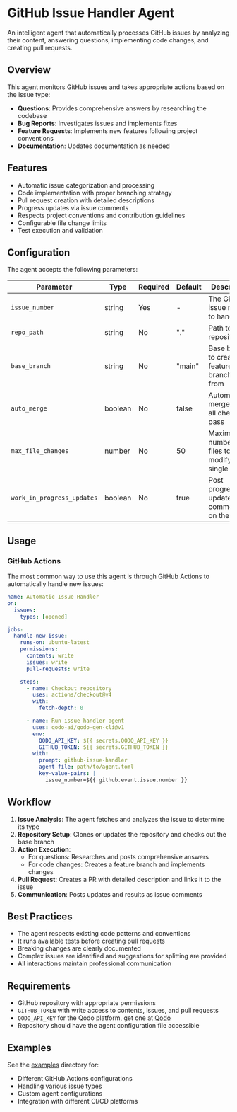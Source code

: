 # GitHub Issue Handler Agent

An intelligent agent that automatically processes GitHub issues by analyzing their content, answering questions, implementing code changes, and creating pull requests.

## Overview

This agent monitors GitHub issues and takes appropriate actions based on the issue type:
- **Questions**: Provides comprehensive answers by researching the codebase
- **Bug Reports**: Investigates issues and implements fixes
- **Feature Requests**: Implements new features following project conventions
- **Documentation**: Updates documentation as needed

## Features

- Automatic issue categorization and processing
- Code implementation with proper branching strategy
- Pull request creation with detailed descriptions
- Progress updates via issue comments
- Respects project conventions and contribution guidelines
- Configurable file change limits
- Test execution and validation

## Configuration

The agent accepts the following parameters:

| Parameter | Type | Required | Default | Description |
|-----------|------|----------|---------|-------------|
| `issue_number` | string | Yes | - | The GitHub issue number to handle |
| `repo_path` | string | No | "." | Path to the repository |
| `base_branch` | string | No | "main" | Base branch to create feature branches from |
| `auto_merge` | boolean | No | false | Automatically merge PR if all checks pass |
| `max_file_changes` | number | No | 50 | Maximum number of files to modify in a single PR |
| `work_in_progress_updates` | boolean | No | true | Post progress updates as comments on the issue |

## Usage

### GitHub Actions

The most common way to use this agent is through GitHub Actions to automatically handle new issues:

```yaml
name: Automatic Issue Handler
on:
  issues:
    types: [opened]

jobs:
  handle-new-issue:
    runs-on: ubuntu-latest
    permissions:
      contents: write
      issues: write
      pull-requests: write

    steps:
      - name: Checkout repository
        uses: actions/checkout@v4
        with:
          fetch-depth: 0

      - name: Run issue handler agent
        uses: qodo-ai/qodo-gen-cli@v1
        env:
          QODO_API_KEY: ${{ secrets.QODO_API_KEY }}
          GITHUB_TOKEN: ${{ secrets.GITHUB_TOKEN }}
        with:
          prompt: github-issue-handler
          agent-file: path/to/agent.toml
          key-value-pairs: |
            issue_number=${{ github.event.issue.number }}
```

## Workflow

1. **Issue Analysis**: The agent fetches and analyzes the issue to determine its type
2. **Repository Setup**: Clones or updates the repository and checks out the base branch
3. **Action Execution**: 
   - For questions: Researches and posts comprehensive answers
   - For code changes: Creates a feature branch and implements changes
4. **Pull Request**: Creates a PR with detailed description and links it to the issue
5. **Communication**: Posts updates and results as issue comments

## Best Practices

- The agent respects existing code patterns and conventions
- It runs available tests before creating pull requests
- Breaking changes are clearly documented
- Complex issues are identified and suggestions for splitting are provided
- All interactions maintain professional communication

## Requirements

- GitHub repository with appropriate permissions
- `GITHUB_TOKEN` with write access to contents, issues, and pull requests
- `QODO_API_KEY` for the Qodo platform, get one at [Qodo](https://qodo.ai)
- Repository should have the agent configuration file accessible

## Examples

See the [examples](examples/) directory for:
- Different GitHub Actions configurations
- Handling various issue types
- Custom agent configurations
- Integration with different CI/CD platforms